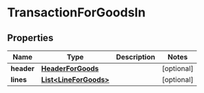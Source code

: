
# TransactionForGoodsIn

## Properties
Name | Type | Description | Notes
------------ | ------------- | ------------- | -------------
**header** | [**HeaderForGoods**](HeaderForGoods.md) |  |  [optional]
**lines** | [**List&lt;LineForGoods&gt;**](LineForGoods.md) |  |  [optional]



